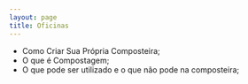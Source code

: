 ```yaml
---
layout: page
title: Oficinas
---
```


- Como Criar Sua Própria Composteira;
- O que é Compostagem;
- O que pode ser utilizado e o que não pode na composteira;
